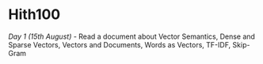 # Hith100

*Day 1 (15th August)* - Read a document about Vector Semantics, Dense and Sparse Vectors, Vectors and Documents, Words as Vectors, TF-IDF, Skip-Gram

